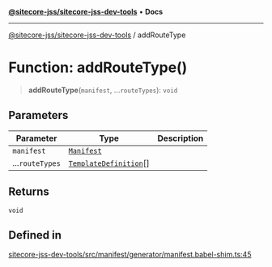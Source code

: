[**@sitecore-jss/sitecore-jss-dev-tools**](../README.md) • **Docs**

***

[@sitecore-jss/sitecore-jss-dev-tools](../README.md) / addRouteType

# Function: addRouteType()

> **addRouteType**(`manifest`, ...`routeTypes`): `void`

## Parameters

| Parameter | Type | Description |
| ------ | ------ | ------ |
| `manifest` | [`Manifest`](../interfaces/Manifest.md) |  |
| ...`routeTypes` | [`TemplateDefinition`](../interfaces/TemplateDefinition.md)[] |  |

## Returns

`void`

## Defined in

[sitecore-jss-dev-tools/src/manifest/generator/manifest.babel-shim.ts:45](https://github.com/Sitecore/jss/blob/add785323e917338873098dc44b8af984c4e7c9a/packages/sitecore-jss-dev-tools/src/manifest/generator/manifest.babel-shim.ts#L45)

